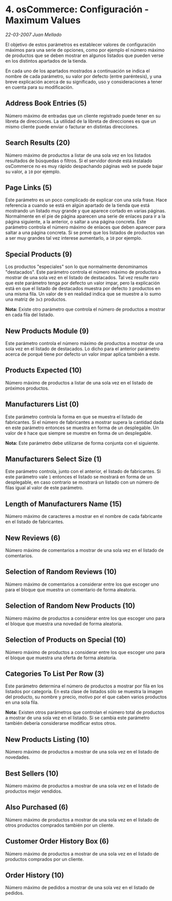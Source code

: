 # 4. osCommerce: Configuración - Maximum Values

_22-03-2007_ _Juan Mellado_

El objetivo de estos parámetros es establecer valores de configuración máximos para una serie de opciones, como por ejemplo el número máximo de productos que se deben mostrar en algunos listados que pueden verse en los distintos apartados de la tienda.

En cada uno de los apartados mostrados a continuación se indica el nombre de cada parámetro, su valor por defecto (entre paréntesis), y una breve explicación acerca de su significado, uso y consideraciones a tener en cuenta para su modificación.

## Address Book Entries (5)

Número máximo de entradas que un cliente registrado puede tener en su libreta de direcciones. La utilidad de la libreta de direcciones es que un mismo cliente puede enviar o facturar en distintas direcciones.

## Search Results (20)

Número máximo de productos a listar de una sola vez en los listados resultados de búsquedas o filtros. Si el servidor donde está instalado osCommerce no es muy rápido despachando páginas _web_ se puede bajar su valor, a ```10``` por ejemplo.

## Page Links (5)

Este parámetro es un poco complicado de explicar con una sola frase. Hace referencia a cuando se está en algún apartado de la tienda que está mostrando un listado muy grande y que aparece cortado en varias páginas. Normalmente en el pie de página aparecen una serie de enlaces para ir a la página siguiente, a la anterior, o saltar a una página concreta. Este parámetro controla el número máximo de enlaces que deben aparecer para saltar a una página concreta. Si se prevé que los listados de productos van a ser muy grandes tal vez interese aumentarlo, a ```10``` por ejemplo.

## Special Products (9)

Los productos "especiales" son lo que normalmente denominamos "destacados". Este parámetro controla el número máximo de productos a mostrar de una sola vez en el listado de destacados. Tal vez resulte raro que este parámetro tenga por defecto un valor impar, pero la explicación está en que el listado de destacados muestra por defecto ```3``` productos en una misma fila. Un valor de ```9``` en realidad indica que se muestre a lo sumo una matriz de ```3x3``` productos.

**Nota:** Existe otro parámetro que controla el número de productos a mostrar en cada fila del listado.

## New Products Module (9)

Este parámetro controla el número máximo de productos a mostrar de una sola vez en el listado de destacados. Lo dicho para el anterior parámetro acerca de porqué tiene por defecto un valor impar aplica también a este.

## Products Expected (10)

Número máximo de productos a listar de una sola vez en el listado de próximos productos.

## Manufacturers List (0)

Este parámetro controla la forma en que se muestra el listado de fabricantes. Si el número de fabricantes a mostrar supera la cantidad dada en este parámetro entonces se muestra en forma de un desplegable. Un valor de ```0``` hace que siempre se muestre en forma de un desplegable.

**Nota:** Este parámetro debe utilizarse de forma conjunta con el siguiente.

## Manufacturers Select Size (1)

Este parámetro controla, junto con el anterior, el listado de fabricantes. Si este parámetro vale ```1``` entonces el listado se mostrará en forma de un desplegable, en caso contrario se mostrará un listado con un número de filas igual al valor de este parámetro.

## Length of Manufacturers Name (15)

Número máximo de caracteres a mostrar en el nombre de cada fabricante en el listado de fabricantes.

## New Reviews (6)

Número máximo de comentarios a mostrar de una sola vez en el listado de comentarios.

## Selection of Random Reviews (10)

Número máximo de comentarios a considerar entre los que escoger uno para el bloque que muestra un comentario de forma aleatoria.

## Selection of Random New Products (10)

Número máximo de productos a considerar entre los que escoger uno para el bloque que muestra una novedad de forma aleatoria.

## Selection of Products on Special (10)

Número máximo de productos a considerar entre los que escoger uno para el bloque que muestra una oferta de forma aleatoria.

## Categories To List Per Row (3)

Este parámetro determina el número de productos a mostrar por fila en los listados por categoría. En esta clase de listados sólo se muestra la imagen del producto, su nombre y precio, motivo por el que caben varios productos en una sola fila.

**Nota:** Existen otros parámetros que controlan el número total de productos a mostrar de una sola vez en el listado. Si se cambia este parámetro también debería considerarse modificar estos otros.

## New Products Listing (10)

Número máximo de productos a mostrar de una sola vez en el listado de novedades.

## Best Sellers (10)

Número máximo de productos a mostrar de una sola vez en el listado de productos mejor vendidos.

## Also Purchased (6)

Número máximo de productos a mostrar de una sola vez en el listado de otros productos comprados también por un cliente.

## Customer Order History Box (6)

Número máximo de productos a mostrar de una sola vez en el listado de productos comprados por un cliente.

## Order History (10)

Número máximo de pedidos a mostrar de una sola vez en el listado de pedidos.
